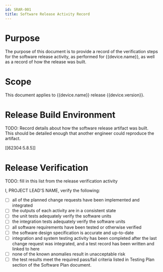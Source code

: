 ```yaml
---
id: SRAR-001
title: Software Release Activity Record
---
```


# Purpose

The purpose of this document is to provide a record of the verification steps for the software release activity, as performed for {{device.name}}, as well as a record of how the release was built.

# Scope

This document applies to {{device.name}} release {{device.version}}.

# Release Build Environment

TODO: Record details about how the software release artifact was built. This should be detailed enough that another engineer could reproduce the artifact.

[[62304:5.8.5]]

# Release Verification

TODO: fill in this list from the release verification activity

I, PROJECT LEAD'S NAME, verify the following:

- [ ] all of the planned change requests have been implemented and integrated
- [ ] the outputs of each activity are in a consistent state
- [ ] the unit tests adequately verify the software units
- [ ] the integration tests adequately verify the software units
- [ ] all software requirements have been tested or otherwise verified
- [ ] the software design specification is accurate and up-to-date
- [ ] integration and system testing activity has been completed after the last change request was integrated, and a test record has been written and linked to here
- [ ] none of the known anomalies result in unacceptable risk
- [ ] the test results meet the required pass/fail criteria listed in Testing Plan section of the Software Plan document.
